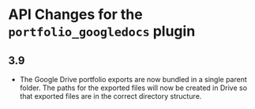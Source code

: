 # API Changes for the `portfolio_googledocs` plugin

## 3.9

- The Google Drive portfolio exports are now bundled in a single parent folder. The paths for the exported files will
  now be created in Drive so that exported files are in the correct directory structure.
